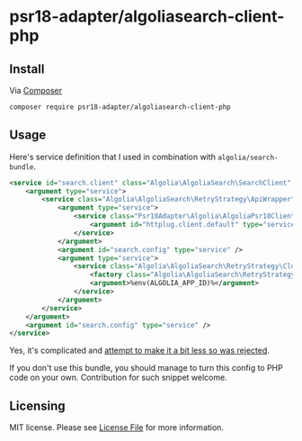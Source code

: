 # psr18-adapter/algoliasearch-client-php

## Install

Via [Composer](https://getcomposer.org/doc/00-intro.md)

```bash
composer require psr18-adapter/algoliasearch-client-php 
```

## Usage

Here's service definition that I used in combination with `algolia/search-bundle`.
 
```xml
<service id="search.client" class="Algolia\AlgoliaSearch\SearchClient" public="true" lazy="true">
    <argument type="service">
        <service class="Algolia\AlgoliaSearch\RetryStrategy\ApiWrapper">
            <argument type="service">
                <service class="Psr18Adapter\Algolia\AlgoliaPsr18Client">
                    <argument id="httplug.client.default" type="service" />
                </service>
            </argument>
            <argument id="search.config" type="service" />
            <argument type="service">
                <service class="Algolia\AlgoliaSearch\RetryStrategy\ClusterHosts">
                    <factory class="Algolia\AlgoliaSearch\RetryStrategy\ClusterHosts" method="createFromAppId" />
                    <argument>%env(ALGOLIA_APP_ID)%</argument>
                </service>
            </argument>
        </service>
    </argument>
    <argument id="search.config" type="service" />
</service>
```

Yes, it's complicated and [attempt to make it a bit less so was rejected](https://github.com/algolia/algoliasearch-client-php/pull/596).

If you don't use this bundle, you should manage to turn this config to PHP code on your own. Contribution for such snippet welcome.

## Licensing

MIT license. Please see [License File](LICENSE) for more information.
